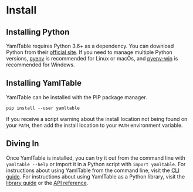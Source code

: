 # Install

## Installing Python

YamlTable requires Python 3.6+ as a dependency. You can download Python from
their [official site](https://www.python.org/downloads/). If you need to manage
multiple Python versions, [pyenv](https://github.com/pyenv/pyenv) is recommended
for Linux or macOs, and [pyenv-win](https://github.com/pyenv-win/pyenv-win) is
recommended for Windows.

## Installing YamlTable

YamlTable can be installed with the PIP package manager.

```console
pip install --user yamltable
```

If you receive a script warning about the install location not being found on
your `PATH`, then add the install location to your `PATH` environment variable.

## Diving In

Once YamlTable is installed, you can try it out from the command line with
`yamltable --help` or import it in a Python script with `import yamltable`. For
instructions about using YamlTable from the command line, visit the
[CLI guide](cli.md). For instructions about using YamlTable as a Python library,
visit the [library guide](library.md) or the [API reference](../reference/).
